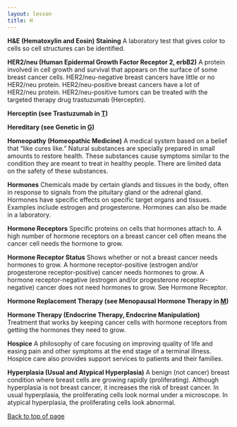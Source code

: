 ```yaml
---
layout: lesson
title: H
---
```


<a name="top"></a>

**H&E (Hematoxylin and Eosin) Staining** 
A laboratory test that gives color to cells so cell structures can be identified.

**HER2/neu (Human Epidermal Growth Factor Receptor 2, erbB2)** 
A protein involved in cell growth and survival that appears on the surface of some breast cancer cells. HER2/neu-negative breast cancers have little or no HER2/neu protein. HER2/neu-positive breast cancers have a lot of HER2/neu protein.
HER2/neu-positive tumors can be treated with the targeted therapy drug trastuzumab (Herceptin).

**Herceptin (see Trastuzumab in [T](/{{page.root}}/myhthelperEduContent/T/index.html))** 

**Hereditary (see Genetic in [G](/{{page.root}}/myhthelperEduContent/G/index.html))** 
 
**Homeopathy (Homeopathic Medicine)** 
A medical system based on a belief that “like cures like.” Natural substances are specially prepared in small amounts to restore health. These substances cause symptoms similar to the condition they are meant to treat in healthy people.
There are limited data on the safety of these substances.

**Hormones** 
Chemicals made by certain glands and tissues in the body, often in response to signals from the pituitary gland or the adrenal gland. Hormones have specific effects on specific target organs and tissues. Examples include estrogen and progesterone. Hormones can also be made in a laboratory.

**Hormone Receptors** 
Specific proteins on cells that hormones attach to. A high number of hormone receptors on a breast cancer cell often means the cancer cell needs the hormone to grow.

**Hormone Receptor Status** 
Shows whether or not a breast cancer needs hormones to grow. A hormone receptor-positive (estrogen and/or progesterone receptor-positive) cancer needs hormones to grow. A hormone receptor-negative (estrogen and/or progesterone receptor-negative) cancer does not need hormones to grow. See Hormone    Receptor.

**Hormone Replacement Therapy (see Menopausal Hormone Therapy in [M](/{{page.root}}/myhthelperEduContent/M/index.html))**  

**Hormone Therapy (Endocrine Therapy, Endocrine  Manipulation)** 
Treatment that works by keeping cancer cells with hormone receptors from getting the hormones they need to grow.

**Hospice** 
A philosophy of care focusing on improving quality of life and easing pain and other symptoms at the end stage of a terminal illness. Hospice care also provides support services to patients and their families.

**Hyperplasia (Usual and Atypical Hyperplasia)** 
A benign (not cancer) breast condition where breast cells are growing rapidly (proliferating). Although hyperplasia is not breast cancer, it increases the risk of breast cancer. In usual hyperplasia, the proliferating cells look normal under a microscope. In atypical hyperplasia, the proliferating cells look abnormal.

<a href="#top">Back to top of page</a>
